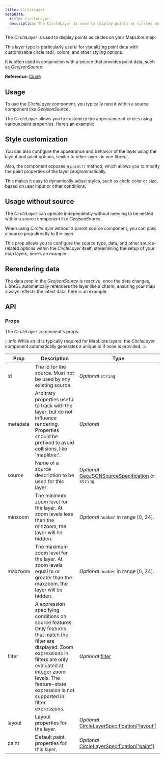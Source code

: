 ```yaml
---
title: CircleLayer
metadata:
  title: CircleLayer
  description: The CircleLayer is used to display points as circles on your MapLibre map.
---
```


The *CircleLayer* is used to display points as circles on your MapLibre map.

This layer type is particularly useful for visualizing point data with customizable circle radii, colors, and other styling options.

It is often used in conjunction with a source that provides point data, such as *GeojsonSource*.

**Reference**: [Circle](https://maplibre.org/maplibre-style-spec/layers/#fill)

## Usage

To use the *CircleLayer* component, you typically nest it within a source component like *GeojsonSource*.

The *CircleLayer* allows you to customize the appearance of circles using various paint properties. Here’s an example:

<example id="layers/circle" />

## Style customization

You can also configure the appearance and behavior of the layer using the layout and paint options, similar to other layers in vue-libregl.

Also, the component exposes a `paint()` method, which allows you to modify the paint properties of the layer programmatically.

This makes it easy to dynamically adjust styles, such as circle color or size, based on user input or other conditions.

<example id="layers/circle-style" />

## Usage without source

The *CircleLayer* can operate independently without needing to be nested within a source component like *GeojsonSource*.

When using *CircleLayer* without a parent source component, you can pass a source prop directly to the layer.

This prop allows you to configure the source type, data, and other source-related options within the *CircleLayer* itself, streamlining the setup of your map layers, here’s an example:

<example id="layers/circle-without-source" />

## Rerendering data

The data prop in the *GeojsonSource* is reactive, once the data changes, LibreGL automatically rerenders the layer like a charm, ensuring your map always reflects the latest data, here is an example.

<example id="layers/circle-data" />

## API

### Props

The *CircleLayer* component's props.

:::info
While an id is typically required for MapLibre layers, the *CircleLayer* component automatically generates a unique id if none is provided.
:::

| Prop  | Description                                                                                                                                | Type |
|-------|--------------------------------------------------------------------------------------------------------------------------------------------|------|
| id    | The id for the source. Must not be used by any existing source.                                                                            | *Optional* `string` |
| metadata | Arbitrary properties useful to track with the layer, but do not influence rendering. Properties should be prefixed to avoid collisions, like 'maplibre:'. | *Optional* |
| source | Name of a source description to be used for this layer. | *Optional* [GeoJSONSourceSpecification](https://maplibre.org/maplibre-style-spec/sources/#geojson) or `string` |
| minzoom | The minimum zoom level for the layer. At zoom levels less than the minzoom, the layer will be hidden. | *Optional* `number` in range [0, 24]. |
| maxzoom | The maximum zoom level for the layer. At zoom levels equal to or greater than the maxzoom, the layer will be hidden. | *Optional* `number` in range [0, 24]. |
| filter | A expression specifying conditions on source features. Only features that match the filter are displayed. Zoom expressions in filters are only evaluated at integer zoom levels. The feature-state expression is not supported in filter expressions. | *Optional* [filter](https://maplibre.org/maplibre-style-spec/expressions/) |
| layout | Layout properties for the layer. | *Optional* [CircleLayerSpecification['layout']](https://maplibre.org/maplibre-style-spec/layers/#circle-sort-key) |
| paint | Default paint properties for this layer. | *Optional* [CircleLayerSpecification['paint']](https://maplibre.org/maplibre-style-spec/layers/#circle-radius) |
